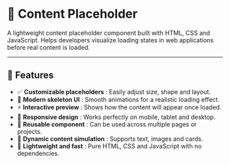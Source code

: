 # 📄 Content Placeholder

A lightweight content placeholder component built with HTML, CSS and JavaScript. Helps developers visualize loading states in web applications before real content is loaded.

---

## 🚀 Features
- ✅ **Customizable placeholders** : Easily adjust size, shape and layout.  
- 🎨 **Modern skeleton UI** : Smooth animations for a realistic loading effect.  
- ⚡ **Interactive preview** : Shows how the content will appear once loaded.  
- 📱 **Responsive design** : Works perfectly on mobile, tablet and desktop.  
- 🧩 **Reusable component** : Can be used across multiple pages or projects.  
- 🔄 **Dynamic content simulation** : Supports text, images and cards.  
- 🎯 **Lightweight and fast** : Pure HTML, CSS and JavaScript with no dependencies.
